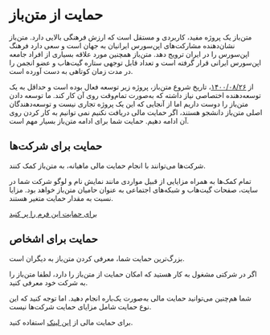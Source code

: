 # حمایت از متن‌باز

متن‌باز یک پروژه مفید، کاربردی و مستقل است که ارزش فرهنگی بالایی دارد. متن‌باز نشان‌دهنده مشارکت‌های اپن‌سورس ایرانیان به جهان است و سعی دارد فرهنگ اپن‌سورس را در ایران ترویج دهد. متن‌باز همچنین مورد علاقه بسیاری از افراد جامعه اپن‌سورس ایرانی قرار گرفته است و تعداد قابل توجهی ستاره گیت‌هاب و عضو انجمن را در مدت زمان کوتاهی به دست آورده است.

از [۱۴۰۰/۰۸/۲۶](https://github.com/matnbaz/matnbaz/commit/501a75d79fa4ee66dbece238046daec838f4b356)، تاریخ شروع متن‌باز، پروژه زیر توسعه فعال بوده است و حداقل به یک توسعه‌دهنده اختصاصی نیاز داشته که به‌صورت تمام‌وقت روی آن کار کند. ما توسعه دادن متن‌باز را دوست داریم اما از آنجایی که این یک پروژه تجاری نیست و توسعه‌دهندگان اصلی متن‌باز دانشجو هستند، اگر حمایت مالی دریافت نکنیم نمی توانیم به کار کردن روی آن ادامه دهیم. حمایت شما برای ادامه متن‌باز بسیار مهم است.

## حمایت برای شرکت‌ها

شرکت‌ها می‌توانند با انجام حمایت مالی ماهیانه، به متن‌باز کمک کنند.

تمام کمک‌ها به همراه مزایایی از قبیل مواردی مانند نمایش نام و لوگو شرکت شما در سایت، صفحات گیت‌هاب و شبکه‌های اجتماعی به عنوان حامیان متن‌باز خواهد بود. مزایا نسبت به مقدار حمایت متغیر هستند.

[برای حمایت این فرم را پر کنید](https://forms.gle/ePRQjWi9SgrDJ3eU7)

## حمایت برای اشخاص

بزرگ‌ترین حمایت شما، معرفی کردن متن‌باز به دیگران است.

اگر در شرکتی مشغول به کار هستید که امکان حمایت از متن‌باز را دارد، لطفا متن‌باز را به شرکت خود معرفی کنید.

شما هم‌چنین می‌توانید حمایت مالی به‌صورت یک‌باره انجام دهید. اما توجه کنید که این نوع حمایت شامل مزایای حمایت شرکت‌ها نیست.

برای حمایت مالی از [این لینک](https://zarinp.al/matnbaz) استفاده کنید.
